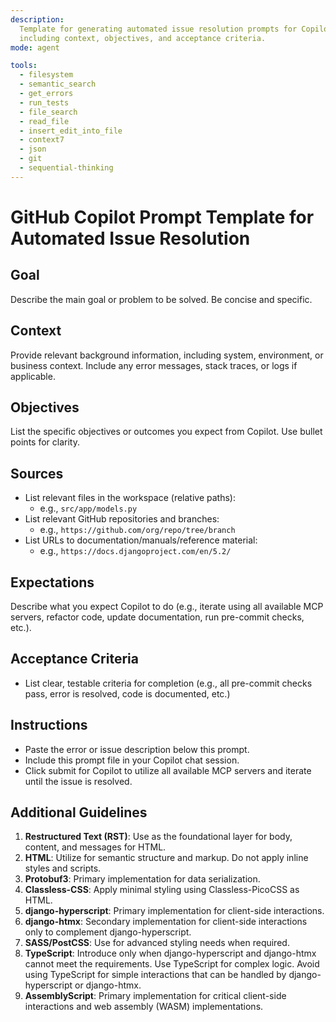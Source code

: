 ```yaml
---
description:
  Template for generating automated issue resolution prompts for Copilot,
  including context, objectives, and acceptance criteria.
mode: agent

tools:
  - filesystem
  - semantic_search
  - get_errors
  - run_tests
  - file_search
  - read_file
  - insert_edit_into_file
  - context7
  - json
  - git
  - sequential-thinking
---
```


<!-- filepath: /workspaces/greenova/.github/prompts/promp-generation.prompt.md -->

# GitHub Copilot Prompt Template for Automated Issue Resolution

## Goal

Describe the main goal or problem to be solved. Be concise and specific.

## Context

Provide relevant background information, including system, environment, or
business context. Include any error messages, stack traces, or logs if
applicable.

## Objectives

List the specific objectives or outcomes you expect from Copilot. Use bullet
points for clarity.

## Sources

- List relevant files in the workspace (relative paths):
  - e.g., `src/app/models.py`
- List relevant GitHub repositories and branches:
  - e.g., `https://github.com/org/repo/tree/branch`
- List URLs to documentation/manuals/reference material:
  - e.g., `https://docs.djangoproject.com/en/5.2/`

## Expectations

Describe what you expect Copilot to do (e.g., iterate using all available MCP
servers, refactor code, update documentation, run pre-commit checks, etc.).

## Acceptance Criteria

- List clear, testable criteria for completion (e.g., all pre-commit checks
  pass, error is resolved, code is documented, etc.)

## Instructions

- Paste the error or issue description below this prompt.
- Include this prompt file in your Copilot chat session.
- Click submit for Copilot to utilize all available MCP servers and iterate
  until the issue is resolved.

## Additional Guidelines

1. **Restructured Text (RST)**: Use as the foundational layer for body,
   content, and messages for HTML.
2. **HTML**: Utilize for semantic structure and markup. Do not apply inline
   styles and scripts.
3. **Protobuf3**: Primary implementation for data serialization.
4. **Classless-CSS**: Apply minimal styling using Classless-PicoCSS as HTML.
5. **django-hyperscript**: Primary implementation for client-side interactions.
6. **django-htmx**: Secondary implementation for client-side interactions only
   to complement django-hyperscript.
7. **SASS/PostCSS**: Use for advanced styling needs when required.
8. **TypeScript**: Introduce only when django-hyperscript and django-htmx
   cannot meet the requirements. Use TypeScript for complex logic. Avoid using
   TypeScript for simple interactions that can be handled by django-hyperscript
   or django-htmx.
9. **AssemblyScript**: Primary implementation for critical client-side
   interactions and web assembly (WASM) implementations.
